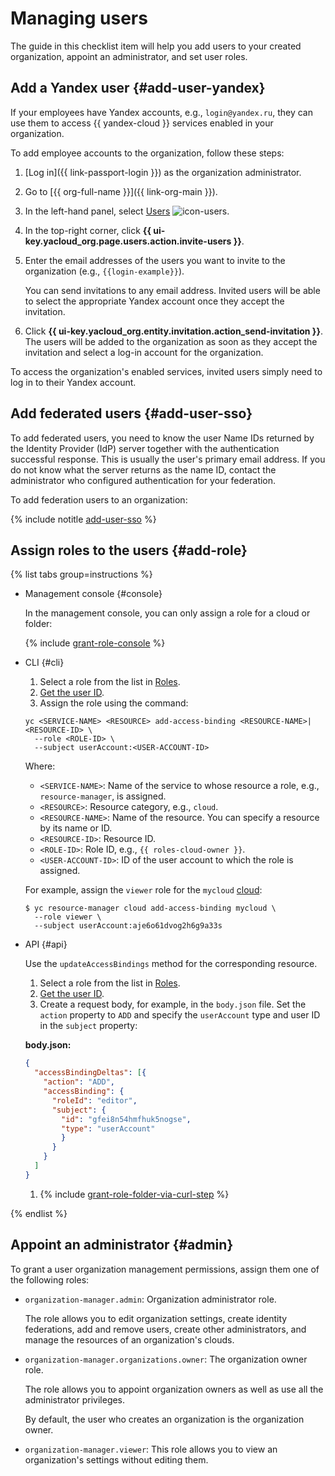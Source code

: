 # Managing users

The guide in this checklist item will help you add users to your created organization, appoint an administrator, and set user roles.

## Add a Yandex user {#add-user-yandex}

If your employees have Yandex accounts, e.g., `login@yandex.ru`, they can use them to access {{ yandex-cloud }} services enabled in your organization.

To add employee accounts to the organization, follow these steps:

1. [Log in]({{ link-passport-login }}) as the organization administrator.
1. Go to [{{ org-full-name }}]({{ link-org-main }}).
1. In the left-hand panel, select [Users](https://org.cloud.yandex.ru/users) ![icon-users](../../_assets/console-icons/person.svg).
1. In the top-right corner, click **{{ ui-key.yacloud_org.page.users.action.invite-users }}**.
1. Enter the email addresses of the users you want to invite to the organization (e.g., `{{login-example}}`).

    You can send invitations to any email address. Invited users will be able to select the appropriate Yandex account once they accept the invitation.

1. Click **{{ ui-key.yacloud_org.entity.invitation.action_send-invitation }}**. The users will be added to the organization as soon as they accept the invitation and select a log-in account for the organization.

To access the organization's enabled services, invited users simply need to log in to their Yandex account.

## Add federated users {#add-user-sso}

To add federated users, you need to know the user Name IDs returned by the Identity Provider (IdP) server together with the authentication successful response. This is usually the user's primary email address. If you do not know what the server returns as the name ID, contact the administrator who configured authentication for your federation.

To add federation users to an organization:

{% include notitle [add-user-sso](../../_includes/organization/add-user-sso.md) %}

## Assign roles to the users {#add-role}

{% list tabs group=instructions %}

- Management console {#console}

   In the management console, you can only assign a role for a cloud or folder:

   {% include [grant-role-console](../../_includes/grant-role-console.md) %}


- CLI {#cli}

   1. Select a role from the list in [Roles](../../iam/concepts/access-control/roles.md).
   1. [Get the user ID](../../organization/operations/users-get.md).
   1. Assign the role using the command:

   ```
   yc <SERVICE-NAME> <RESOURCE> add-access-binding <RESOURCE-NAME>|<RESOURCE-ID> \
     --role <ROLE-ID> \
     --subject userAccount:<USER-ACCOUNT-ID>
   ```

   Where:

   * `<SERVICE-NAME>`: Name of the service to whose resource a role, e.g., `resource-manager`, is assigned.
   * `<RESOURCE>`: Resource category, e.g., `cloud`.
   * `<RESOURCE-NAME>`: Name of the resource. You can specify a resource by its name or ID.
   * `<RESOURCE-ID>`: Resource ID.
   * `<ROLE-ID>`: Role ID, e.g., `{{ roles-cloud-owner }}`.
   * `<USER-ACCOUNT-ID>`: ID of the user account to which the role is assigned.

   For example, assign the `viewer` role for the `mycloud` [cloud](../../resource-manager/concepts/resources-hierarchy.md#folder):

   ```
   $ yc resource-manager cloud add-access-binding mycloud \
     --role viewer \
     --subject userAccount:aje6o61dvog2h6g9a33s
   ```

- API {#api}

   Use the `updateAccessBindings` method for the corresponding resource.

   1. Select a role from the list in [Roles](../../iam/concepts/access-control/roles.md).
   1. [Get the user ID](../../organization/operations/users-get.md).
   1. Create a request body, for example, in the `body.json` file. Set the `action` property to `ADD` and specify the `userAccount` type and user ID in the `subject` property:

   **body.json:**
   ```json
   {
     "accessBindingDeltas": [{
       "action": "ADD",
       "accessBinding": {
         "roleId": "editor",
         "subject": {
           "id": "gfei8n54hmfhuk5nogse",
           "type": "userAccount"
           }
         }
       }
     ]
   }
   ```

   1. {% include [grant-role-folder-via-curl-step](../../_includes/iam/grant-role-folder-via-curl-step.md) %}

{% endlist %}


## Appoint an administrator {#admin}

To grant a user organization management permissions, assign them one of the following roles:

* `organization-manager.admin`: Organization administrator role.

   The role allows you to edit organization settings, create identity federations, add and remove users, create other administrators, and manage the resources of an organization's clouds.

* `organization-manager.organizations.owner`: The organization owner role.

   The role allows you to appoint organization owners as well as use all the administrator privileges.

   By default, the user who creates an organization is the organization owner.

* `organization-manager.viewer`: This role allows you to view an organization's settings without editing them.